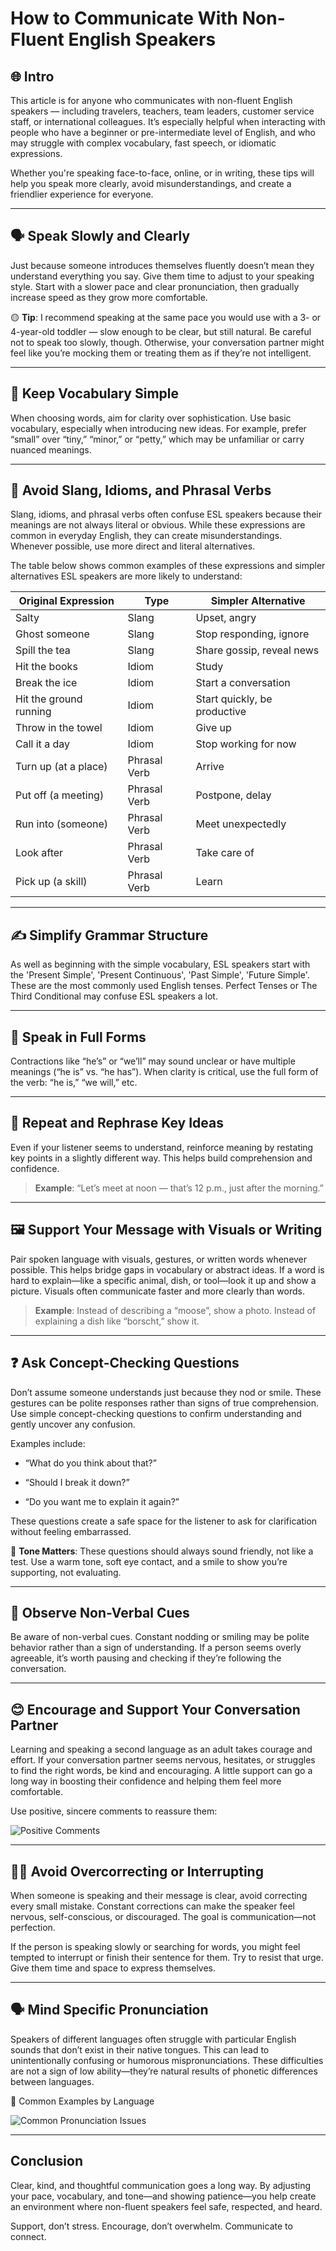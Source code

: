 # How to Communicate With Non-Fluent English Speakers

## 🌐 Intro
This article is for anyone who communicates with non-fluent English speakers — including travelers, teachers, team leaders, customer service staff, or international colleagues.
It’s especially helpful when interacting with people who have a beginner or pre-intermediate level of English, and who may struggle with complex vocabulary, fast speech, or idiomatic expressions.

Whether you're speaking face-to-face, online, or in writing, these tips will help you speak more clearly, avoid misunderstandings, and create a friendlier experience for everyone.

---

## 🗣️ Speak Slowly and Clearly
Just because someone introduces themselves fluently doesn’t mean they understand everything you say. Give them time to adjust to your speaking style. Start with a slower pace and clear pronunciation, then gradually increase speed as they grow more comfortable.

🟡 **Tip**: I recommend speaking at the same pace you would use with a 3- or 4-year-old toddler — slow enough to be clear, but still natural. Be careful not to speak too slowly, though. Otherwise, your conversation partner might feel like you’re mocking them or treating them as if they’re not intelligent.

---

## 🧩 Keep Vocabulary Simple
When choosing words, aim for clarity over sophistication. Use basic vocabulary, especially when introducing new ideas. For example, prefer “small” over “tiny,” “minor,” or “petty,” which may be unfamiliar or carry nuanced meanings.

---

## 🚫 Avoid Slang, Idioms, and Phrasal Verbs
Slang, idioms, and phrasal verbs often confuse ESL speakers because their meanings are not always literal or obvious. While these expressions are common in everyday English, they can create misunderstandings. Whenever possible, use more direct and literal alternatives.

The table below shows common examples of these expressions and simpler alternatives ESL speakers are more likely to understand:

| Original Expression      | Type         | Simpler Alternative        |
|--------------------------|--------------|----------------------------|
| Salty                    | Slang        | Upset, angry               |
| Ghost someone            | Slang        | Stop responding, ignore    |
| Spill the tea            | Slang        | Share gossip, reveal news  |
| Hit the books            | Idiom        | Study                      |
| Break the ice            | Idiom        | Start a conversation       |
| Hit the ground running   | Idiom        | Start quickly, be productive |
| Throw in the towel       | Idiom        | Give up                    |
| Call it a day            | Idiom        | Stop working for now       |
| Turn up (at a place)     | Phrasal Verb | Arrive                     |
| Put off (a meeting)      | Phrasal Verb | Postpone, delay            |
| Run into (someone)       | Phrasal Verb | Meet unexpectedly          |
| Look after               | Phrasal Verb | Take care of               |
| Pick up (a skill)        | Phrasal Verb | Learn                      |

---

## ✍️ Simplify Grammar Structure
As well as beginning with the simple vocabulary, ESL speakers start with the 'Present Simple', 'Present Continuous', 'Past Simple', 'Future Simple'. These are the most commonly used English tenses. Perfect Tenses or The Third Conditional may confuse ESL speakers a lot.

---

## 📢 Speak in Full Forms
Contractions like “he’s” or “we’ll” may sound unclear or have multiple meanings (“he is” vs. “he has”). When clarity is critical, use the full form of the verb: “he is,” “we will,” etc.

---

## 🔁 Repeat and Rephrase Key Ideas
Even if your listener seems to understand, reinforce meaning by restating key points in a slightly different way. This helps build comprehension and confidence.
> **Example**: “Let’s meet at noon — that’s 12 p.m., just after the morning.”

---

## 🖼️ Support Your Message with Visuals or Writing
Pair spoken language with visuals, gestures, or written words whenever possible. This helps bridge gaps in vocabulary or abstract ideas. If a word is hard to explain—like a specific animal, dish, or tool—look it up and show a picture. Visuals often communicate faster and more clearly than words.
> **Example**: Instead of describing a “moose”, show a photo. Instead of explaining a dish like “borscht,” show it.


---

## ❓ Ask Concept-Checking Questions
Don’t assume someone understands just because they nod or smile. These gestures can be polite responses rather than signs of true comprehension. Use simple concept-checking questions to confirm understanding and gently uncover any confusion.

Examples include:

- “What do you think about that?”

- “Should I break it down?”

- “Do you want me to explain it again?”

These questions create a safe space for the listener to ask for clarification without feeling embarrassed.

🚦 **Tone Matters**: These questions should always sound friendly, not like a test. Use a warm tone, soft eye contact, and a smile to show you’re supporting, not evaluating.

---

## 👀 Observe Non-Verbal Cues
Be aware of non-verbal cues. Constant nodding or smiling may be polite behavior rather than a sign of understanding. If a person seems overly agreeable, it’s worth pausing and checking if they’re following the conversation.

---

## 😊 Encourage and Support Your Conversation Partner
Learning and speaking a second language as an adult takes courage and effort. If your conversation partner seems nervous, hesitates, or struggles to find the right words, be kind and encouraging. A little support can go a long way in boosting their confidence and helping them feel more comfortable.

Use positive, sincere comments to reassure them:

![Positive Comments](media/positive_comments.png)

---

## 🧘‍♂️ Avoid Overcorrecting or Interrupting
When someone is speaking and their message is clear, avoid correcting every small mistake. Constant corrections can make the speaker feel nervous, self-conscious, or discouraged. The goal is communication—not perfection.

If the person is speaking slowly or searching for words, you might feel tempted to interrupt or finish their sentence for them. Try to resist that urge. Give them time and space to express themselves.

---

## 🗣️ Mind Specific Pronunciation
Speakers of different languages often struggle with particular English sounds that don’t exist in their native tongues. This can lead to unintentionally confusing or humorous mispronunciations. These difficulties are not a sign of low ability—they’re natural results of phonetic differences between languages.

🔄 Common Examples by Language

![Common Pronunciation Issues](media/pronunciation_issues.png)

---

## Conclusion
Clear, kind, and thoughtful communication goes a long way. By adjusting your pace, vocabulary, and tone—and showing patience—you help create an environment where non-fluent speakers feel safe, respected, and heard.

Support, don’t stress. Encourage, don’t overwhelm. Communicate to connect.